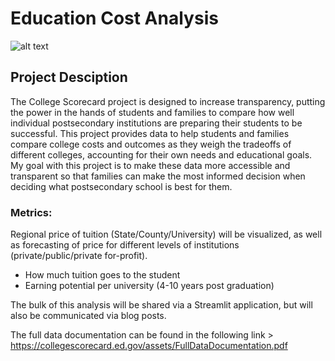 # Education Cost Analysis

![alt text](https://memegenerator.net/img/instances/59495189.jpg)

## Project Desciption
The College Scorecard project is designed to increase transparency, putting the power in the hands of students and families to compare how well individual postsecondary institutions are preparing their students to be successful. This project provides data to help students and families compare college costs and outcomes as they weigh the tradeoffs of different colleges, accounting for their own needs and educational goals. My goal with this project is to make these data more accessible and transparent so that families can make the most informed decision when deciding what postsecondary school is best for them.

### Metrics:
Regional price of tuition (State/County/University) will be visualized, as well as forecasting of price for different levels of institutions (private/public/private for-profit).
- How much tuition goes to the student
- Earning potential per university (4-10 years post graduation)

The bulk of this analysis will be shared via a Streamlit application, but will also be communicated via blog posts.

The full data documentation can be found in the following link > https://collegescorecard.ed.gov/assets/FullDataDocumentation.pdf
